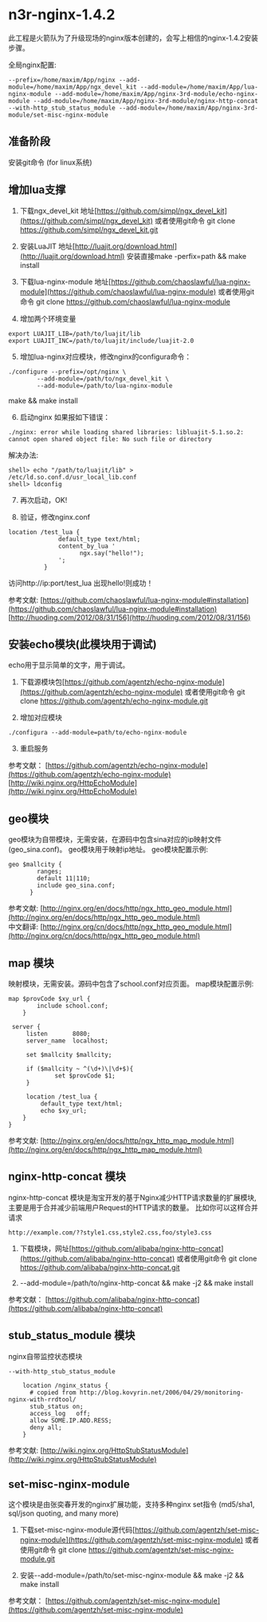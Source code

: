 n3r-nginx-1.4.2
===============

此工程是火箭队为了升级现场的nginx版本创建的，会写上相信的nginx-1.4.2安装步骤。

全局nginx配置:
```nginx
--prefix=/home/maxim/App/nginx --add-module=/home/maxim/App/ngx_devel_kit --add-module=/home/maxim/App/lua-nginx-module --add-module=/home/maxim/App/nginx-3rd-module/echo-nginx-module --add-module=/home/maxim/App/nginx-3rd-module/nginx-http-concat --with-http_stub_status_module --add-module=/home/maxim/App/nginx-3rd-module/set-misc-nginx-module
```

准备阶段
----------
安装git命令 (for linux系统)

增加lua支撑
-----------
1. 下载ngx_devel_kit 地址[https://github.com/simpl/ngx_devel_kit](https://github.com/simpl/ngx_devel_kit) 或者使用git命令 git clone https://github.com/simpl/ngx_devel_kit.git

2. 安装LuaJIT 地址[http://luajit.org/download.html](http://luajit.org/download.html)
安装直接make -perfix=path && make install

3. 下载lua-nginx-module 地址[https://github.com/chaoslawful/lua-nginx-module](https://github.com/chaoslawful/lua-nginx-module) 或者使用git命令 git clone https://github.com/chaoslawful/lua-nginx-module

4. 增加两个环境变量
```shell
export LUAJIT_LIB=/path/to/luajit/lib
export LUAJIT_INC=/path/to/luajit/include/luajit-2.0
```

5. 增加lua-nginx对应模块，修改nginx的configura命令：
```nginx
./configure --prefix=/opt/nginx \
        --add-module=/path/to/ngx_devel_kit \
        --add-module=/path/to/lua-nginx-module
```
make && make install

6. 启动nginx 如果报如下错误：
```shell
./nginx: error while loading shared libraries: libluajit-5.1.so.2: cannot open shared object file: No such file or directory
```
解决办法:
```shell
shell> echo "/path/to/luajit/lib" > /etc/ld.so.conf.d/usr_local_lib.conf
shell> ldconfig
```

7. 再次启动，OK!

8. 验证，修改nginx.conf
```nginx
location /test_lua {
              default_type text/html;
              content_by_lua '
                    ngx.say("hello!");
              ';
          }
```
访问http://ip:port/test_lua 出现hello!则成功！

参考文献:
[https://github.com/chaoslawful/lua-nginx-module#installation](https://github.com/chaoslawful/lua-nginx-module#installation)
[http://huoding.com/2012/08/31/156](http://huoding.com/2012/08/31/156)


安装echo模块(此模块用于调试)
-----------------------------
echo用于显示简单的文字，用于调试。

1. 下载源模块包[https://github.com/agentzh/echo-nginx-module](https://github.com/agentzh/echo-nginx-module) 或者使用git命令 git clone https://github.com/agentzh/echo-nginx-module.git

2. 增加对应模块
```nginx
./configura --add-module=path/to/echo-nginx-module
```

3. 重启服务

参考文献：
[https://github.com/agentzh/echo-nginx-module](https://github.com/agentzh/echo-nginx-module)
[http://wiki.nginx.org/HttpEchoModule](http://wiki.nginx.org/HttpEchoModule)


geo模块
--------
geo模块为自带模块，无需安装，在源码中包含sina对应的ip映射文件(geo_sina.conf)。
geo模块用于映射ip地址。
geo模块配置示例:
```nginx
geo $mallcity {
        ranges;
        default 11|110;
        include geo_sina.conf;
      }

```

参考文献:
[http://nginx.org/en/docs/http/ngx_http_geo_module.html](http://nginx.org/en/docs/http/ngx_http_geo_module.html)<br/>
中文翻译:
[http://nginx.org/cn/docs/http/ngx_http_geo_module.html](http://nginx.org/cn/docs/http/ngx_http_geo_module.html)


map 模块
----------
映射模块，无需安装。源码中包含了school.conf对应页面。
map模块配置示例:
```nginx
map $provCode $xy_url {
        include school.conf;
    }

 server {
     listen       8080;
     server_name  localhost;

     set $mallcity $mallcity;

     if ($mallcity ~ ^(\d+)\|\d+$){
             set $provCode $1;
     }

     location /test_lua {
         default_type text/html;
         echo $xy_url;
	}
}
```
参考文献:
[http://nginx.org/en/docs/http/ngx_http_map_module.html](http://nginx.org/en/docs/http/ngx_http_map_module.html)


nginx-http-concat 模块
------------------------
nginx-http-concat 模块是淘宝开发的基于Nginx减少HTTP请求数量的扩展模块,主要是用于合并减少前端用户Request的HTTP请求的数量。
比如你可以这样合并请求
```script
http://example.com/??style1.css,style2.css,foo/style3.css
```

1. 下载模块，网址[https://github.com/alibaba/nginx-http-concat](https://github.com/alibaba/nginx-http-concat) 或者使用git命令 git clone https://github.com/alibaba/nginx-http-concat.git

2. --add-module=/path/to/nginx-http-concat && make -j2 && make install

参考文献：
[https://github.com/alibaba/nginx-http-concat](https://github.com/alibaba/nginx-http-concat)

stub_status_module 模块
------------------------
nginx自带监控状态模块

```shell
--with-http_stub_status_module
```

```nginx
	location /nginx_status {
	  # copied from http://blog.kovyrin.net/2006/04/29/monitoring-nginx-with-rrdtool/
	  stub_status on;
	  access_log   off;
	  allow SOME.IP.ADD.RESS;
	  deny all;
	}
```

参考文献:
[http://wiki.nginx.org/HttpStubStatusModule](http://wiki.nginx.org/HttpStubStatusModule)


set-misc-nginx-module
----------------------

这个模块是由张奕春开发的nginx扩展功能，支持多种nginx set指令 (md5/sha1, sql/json quoting, and many more)

1. 下载set-misc-nginx-module源代码[https://github.com/agentzh/set-misc-nginx-module](https://github.com/agentzh/set-misc-nginx-module) 或者使用git命令 git clone https://github.com/agentzh/set-misc-nginx-module.git

2. 安装--add-module=/path/to/set-misc-nginx-module && make -j2 && make install

参考文献：
[https://github.com/agentzh/set-misc-nginx-module](https://github.com/agentzh/set-misc-nginx-module)




